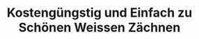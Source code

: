 ---
  title: Kostengüngstig und Einfach zu Schönen Weissen Zächnen
  description: Profitieren auch Sie jetzt sofort von einer sorgenfreien Zahnbehandlung im Ausland! Wir waren für Sie vor Ort und haben  Service und Qualität unter die Lupe genommen
  class: gradient-top content-center card-content-left
  layout: cards-row
  items:
    - icon: check-list.svg
      title: "Die Preise"
      description: "Bezahlbar + Günstig"
    - icon: check-list.svg
      title: "Die Preise"
      description: "Bezahlbar + Günstig"
    - icon: check-list.svg
      title: "Die Preise"
      description: "Bezahlbar + Günstig"
    - icon: check-list.svg
      title: "Die Preise"
      description: "Bezahlbar + Günstig"
---